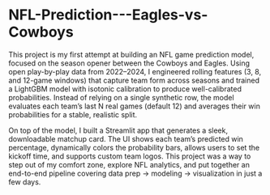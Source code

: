 # NFL-Prediction---Eagles-vs-Cowboys

This project is my first attempt at building an NFL game prediction model, focused on the season opener between the Cowboys and Eagles. Using open play-by-play data from 2022–2024, I engineered rolling features (3, 8, and 12-game windows) that capture team form across seasons and trained a LightGBM model with isotonic calibration to produce well-calibrated probabilities. Instead of relying on a single synthetic row, the model evaluates each team’s last N real games (default 12) and averages their win probabilities for a stable, realistic split.

On top of the model, I built a Streamlit app that generates a sleek, downloadable matchup card. The UI shows each team’s predicted win percentage, dynamically colors the probability bars, allows users to set the kickoff time, and supports custom team logos. This project was a way to step out of my comfort zone, explore NFL analytics, and put together an end-to-end pipeline covering data prep → modeling → visualization in just a few days.
